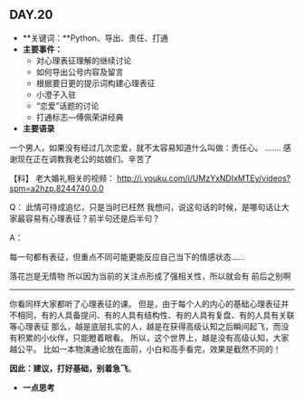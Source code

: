 ## DAY.20
+ **关键词：**Python、导出、责任、打通
+ **主要事件：**
    + 对心理表征理解的继续讨论
    + 如何导出公号内容及留言
    + 根据要日更的提示词构建心理表征
    + 小澄子入驻
    + “恋爱”话题的讨论
    + 打通标志—傅佩荣讲经典
+ **主要语录**

一个男人，如果没有经过几次恋爱，就不太容易知道什么叫做：责任心。
.......
感谢现在正在调教我老公的姑娘们。辛苦了

【料】
老大婚礼相关的视频：
http://i.youku.com/i/UMzYxNDIxMTEy/videos?spm=a2hzp.8244740.0.0

Q：
此情可待成追忆，只是当时已枉然
我想问，说这句话的时候，是哪句话让大家最容易有心理表征？前半句还是后半句？

A：

每一句都有表征，但重点不同可能更能反应自己当下的情感状态……

落花岂是无情物
所以因为当前的关注点形成了强相关性，所以就会有 前后之别啊

---------

你看同样大家都听了心理表征的课。
但是，由于每个人的内心的基础心理表征并不相同，有的人具备提问、有的人具有结构性、有的人具有复盘、有的人具有关联等心理表征
那么，越是底层扎实的人，越是在获得高级认知之后瞬间起飞，而没有积累的小伙伴，只能瞪着眼看。
所以，这个世界上，越是没有高级认知，大家越公平。
比如一本物演通论放在面前，小白和高手看完，效果是截然不同的！

**因此：建议，打好基础，别着急飞**。




+ **一点思考**